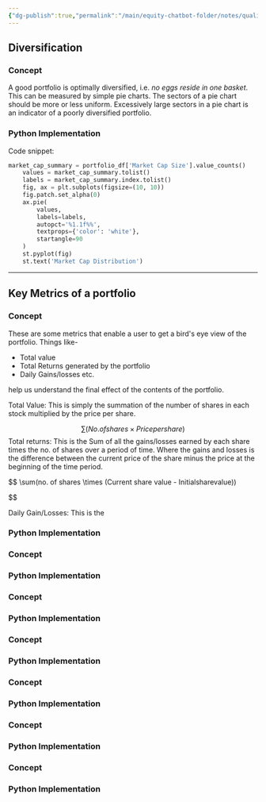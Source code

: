 ```yaml
---
{"dg-publish":true,"permalink":"/main/equity-chatbot-folder/notes/qualities-of-a-good-portfolio/"}
---
```


## Diversification
### Concept
A good portfolio is optimally diversified, i.e. *no eggs reside in one basket*. This can be measured by simple pie charts. The sectors of a pie chart should be more or less uniform. Excessively large sectors in a pie chart is an indicator of a poorly diversified portfolio. 
### Python Implementation

Code snippet:

```python wrap
market_cap_summary = portfolio_df['Market Cap Size'].value_counts()
    values = market_cap_summary.tolist()
    labels = market_cap_summary.index.tolist()
    fig, ax = plt.subplots(figsize=(10, 10))
    fig.patch.set_alpha(0)  
    ax.pie(
        values,
        labels=labels,
        autopct='%1.1f%%',
        textprops={'color': 'white'},  
        startangle=90
    )
    st.pyplot(fig)
    st.text('Market Cap Distribution')
```

---
## Key Metrics of a portfolio
### Concept

These are some metrics that enable a user to get a bird's eye view of the portfolio. Things like- 
- Total value
- Total Returns generated by the portfolio
- Daily Gains/losses
etc. 

help us understand the final effect of the contents of the portfolio.

Total Value: This is simply the summation of the number of shares in each stock multiplied by the price per share. 

$$
\sum(No. of shares \times Price per share )
$$
Total returns: This is the Sum of all the gains/losses earned by each share times the no. of shares over a period of time. Where the gains and losses is the difference between the current price of the share minus the price at the beginning of the time period. 

$$
\sum(no. of shares \times (Current share value - Initialsharevalue))

$$

Daily Gain/Losses: This is the 
### Python Implementation

### Concept

### Python Implementation

### Concept

### Python Implementation

### Concept

### Python Implementation

### Concept

### Python Implementation

### Concept

### Python Implementation

### Concept

### Python Implementation



